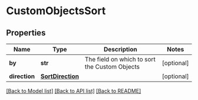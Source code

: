 # CustomObjectsSort


## Properties
Name | Type | Description | Notes
------------ | ------------- | ------------- | -------------
**by** | **str** | The field on which to sort the Custom Objects | [optional] 
**direction** | [**SortDirection**](SortDirection.md) |  | [optional] 

[[Back to Model list]](../../README.md#documentation-for-models) [[Back to API list]](../../README.md#documentation-for-api-endpoints) [[Back to README]](../../README.md)


